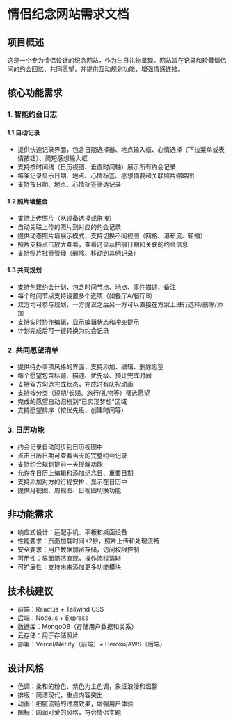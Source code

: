 # 情侣纪念网站需求文档

## 项目概述
这是一个专为情侣设计的纪念网站，作为生日礼物呈现。网站旨在记录和珍藏情侣间的约会回忆、共同愿望，并提供互动规划功能，增强情感连接。

## 核心功能需求

### 1. 智能约会日志
#### 1.1 自动记录
- 提供快速记录界面，包含日期选择器、地点输入框、心情选择（下拉菜单或表情按钮）、简短感想输入框
- 支持按时间线（日历视图、垂直时间轴）展示所有约会记录
- 每条记录显示日期、地点、心情标签、感想摘要和关联照片缩略图
- 支持按日期、地点、心情标签筛选记录

#### 1.2 照片墙整合
- 支持上传照片（从设备选择或拖拽）
- 自动关联上传的照片到对应的约会记录
- 提供动态照片墙展示模式，支持切换不同视图（网格、瀑布流、轮播）
- 照片支持点击放大查看，查看时显示拍摄日期和关联的约会信息
- 支持照片批量管理（删除、移动到其他记录）

#### 1.3 共同规划
- 支持创建约会计划，包含时间节点、地点、事件描述、备注
- 每个时间节点支持设置多个选项（如餐厅A/餐厅B）
- 双方均可参与规划，一方提议之后另一方可以直接在方案上进行选择/删除/添加
- 支持实时协作编辑，显示编辑状态和冲突提示
- 计划完成后可一键转换为约会记录

### 2. 共同愿望清单
- 提供待办事项风格的界面，支持添加、编辑、删除愿望
- 每个愿望包含标题、描述、优先级、预计完成时间
- 支持双方勾选完成状态，完成时有庆祝动画
- 支持按分类（短期/长期、旅行/礼物等）筛选愿望
- 完成的愿望自动归档到"已实现梦想"区域
- 支持愿望排序（按优先级、创建时间等）

### 3. 日历功能
- 约会记录自动同步到日历视图中
- 点击日历日期可查看当天的完整约会记录
- 支持约会规划提前一天提醒功能
- 允许在日历上编辑和添加纪念日、重要日期
- 支持添加对方的行程安排，显示在日历中
- 提供月视图、周视图、日视图切换功能

## 非功能需求
- 响应式设计：适配手机、平板和桌面设备
- 性能要求：页面加载时间<2秒，照片上传和处理流畅
- 安全要求：用户数据加密存储，访问权限控制
- 可用性：界面简洁直观，操作流程清晰
- 可扩展性：支持未来添加更多功能模块

## 技术栈建议
- 前端：React.js + Tailwind CSS
- 后端：Node.js + Express
- 数据库：MongoDB（存储用户数据和关系）
- 云存储：用于存储照片
- 部署：Vercel/Netlify（前端）+ Heroku/AWS（后端）

## 设计风格
- 色调：柔和的粉色、紫色为主色调，象征浪漫和温馨
- 排版：简洁现代，重点内容突出
- 动画：细腻流畅的过渡效果，增强用户体验
- 图标：圆润可爱的风格，符合情侣主题